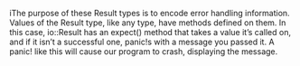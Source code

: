 iThe purpose of these Result types is to encode error handling information. Values of the Result type, like any type, have methods defined on them. In this case, io::Result has an expect() method that takes a value it’s called on, and if it isn’t a successful one, panic!s with a message you passed it. A panic! like this will cause our program to crash, displaying the message.
